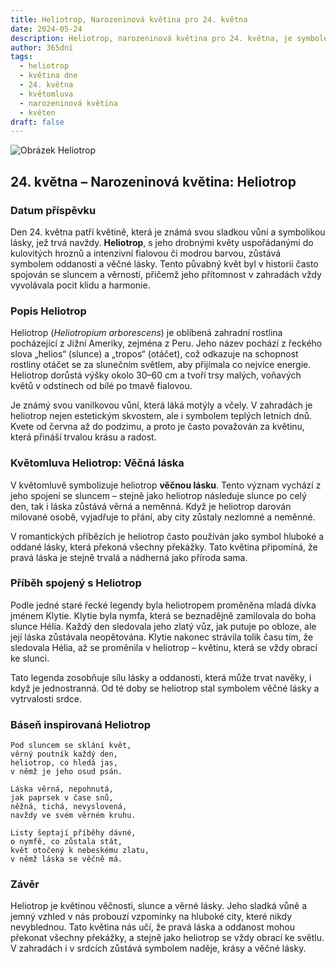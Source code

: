 ```yaml
---
title: Heliotrop, Narozeninová květina pro 24. května
date: 2024-05-24
description: Heliotrop, narozeninová květina pro 24. května, je symbolem Věčná láska. Objevte její jedinečný význam, fascinující příběhy a poezii, která oslavuje její krásu.
author: 365dní
tags:
  - heliotrop
  - květina dne
  - 24. května
  - květomluva
  - narozeninová květina
  - květen
draft: false
---
```


![Obrázek Heliotrop](https://cdn.pixabay.com/photo/2017/08/18/13/52/vanilla-flower-2655056_640.jpg#center)


## 24. května – Narozeninová květina: Heliotrop

### Datum příspěvku

Den 24. května patří květině, která je známá svou sladkou vůní a symbolikou lásky, jež trvá navždy. **Heliotrop**, s jeho drobnými květy uspořádanými do kulovitých hroznů a intenzivní fialovou či modrou barvou, zůstává symbolem oddanosti a věčné lásky. Tento půvabný květ byl v historii často spojován se sluncem a věrností, přičemž jeho přítomnost v zahradách vždy vyvolávala pocit klidu a harmonie.

### Popis Heliotrop

Heliotrop (_Heliotropium arborescens_) je oblíbená zahradní rostlina pocházející z Jižní Ameriky, zejména z Peru. Jeho název pochází z řeckého slova „helios“ (slunce) a „tropos“ (otáčet), což odkazuje na schopnost rostliny otáčet se za slunečním světlem, aby přijímala co nejvíce energie. Heliotrop dorůstá výšky okolo 30–60 cm a tvoří trsy malých, voňavých květů v odstínech od bílé po tmavě fialovou.

Je známý svou vanilkovou vůní, která láká motýly a včely. V zahradách je heliotrop nejen estetickým skvostem, ale i symbolem teplých letních dnů. Kvete od června až do podzimu, a proto je často považován za květinu, která přináší trvalou krásu a radost.

### Květomluva Heliotrop: Věčná láska

V květomluvě symbolizuje heliotrop **věčnou lásku**. Tento význam vychází z jeho spojení se sluncem – stejně jako heliotrop následuje slunce po celý den, tak i láska zůstává věrná a neměnná. Když je heliotrop darován milované osobě, vyjadřuje to přání, aby city zůstaly nezlomné a neměnné.

V romantických příbězích je heliotrop často používán jako symbol hluboké a oddané lásky, která překoná všechny překážky. Tato květina připomíná, že pravá láska je stejně trvalá a nádherná jako příroda sama.

### Příběh spojený s Heliotrop

Podle jedné staré řecké legendy byla heliotropem proměněna mladá dívka jménem Klytie. Klytie byla nymfa, která se beznadějně zamilovala do boha slunce Hélia. Každý den sledovala jeho zlatý vůz, jak putuje po obloze, ale její láska zůstávala neopětována. Klytie nakonec strávila tolik času tím, že sledovala Hélia, až se proměnila v heliotrop – květinu, která se vždy obrací ke slunci.

Tato legenda zosobňuje sílu lásky a oddanosti, která může trvat navěky, i když je jednostranná. Od té doby se heliotrop stal symbolem věčné lásky a vytrvalosti srdce.

### Báseň inspirovaná Heliotrop

```
Pod sluncem se sklání květ,  
věrný poutník každý den,  
heliotrop, co hledá jas,  
v němž je jeho osud psán.  

Láska věrná, nepohnutá,  
jak paprsek v čase snů,  
něžná, tichá, nevyslovená,  
navždy ve svém věrném kruhu.  

Listy šeptají příběhy dávné,  
o nymfě, co zůstala stát,  
květ otočený k nebeskému zlatu,  
v němž láska se věčně má.  
```

### Závěr

Heliotrop je květinou věčnosti, slunce a věrné lásky. Jeho sladká vůně a jemný vzhled v nás probouzí vzpomínky na hluboké city, které nikdy nevyblednou. Tato květina nás učí, že pravá láska a oddanost mohou překonat všechny překážky, a stejně jako heliotrop se vždy obrací ke světlu. V zahradách i v srdcích zůstává symbolem naděje, krásy a věčné lásky.